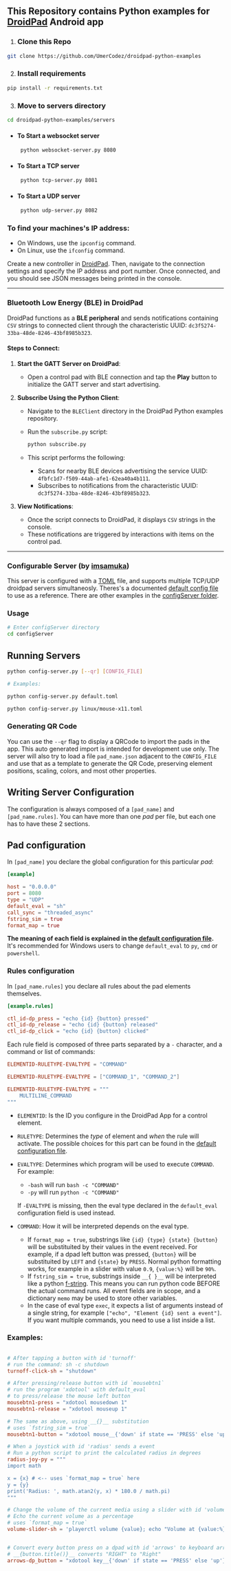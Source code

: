 ## This Repository contains Python examples for [DroidPad](https://github.com/UmerCodez/DroidPad) Android app

1. ### Clone this Repo
```bash
git clone https://github.com/UmerCodez/droidpad-python-examples
```
2. ### Install requirements
```bash
pip install -r requirements.txt
```

3. ### Move to servers directory
```bash
cd droidpad-python-examples/servers
```
-  #### To Start a websocket server
    ```bash
     python websocket-server.py 8080
    ```
-  #### To Start a TCP server
    ```bash
     python tcp-server.py 8081
    ```
-  #### To Start a UDP server
    ```bash
     python udp-server.py 8082
    ```
### To find your machines's IP address:
  - On Windows, use the `ipconfig` command.
  - On Linux, use the `ifconfig` command.


Create a new controller in [DroidPad](https://github.com/UmerCodez/DroidPad). Then, navigate to the connection settings and specify the IP address and port number. Once connected, and you should see JSON messages being printed in the console.

---

### Bluetooth Low Energy (BLE) in DroidPad

DroidPad functions as a **BLE peripheral** and sends notifications containing `CSV` strings to connected client through the characteristic UUID: `dc3f5274-33ba-48de-8246-43bf8985b323`.

#### Steps to Connect:
1. **Start the GATT Server on DroidPad**:
   - Open a control pad with BLE connection and tap the **Play** button to initialize the GATT server and start advertising.

2. **Subscribe Using the Python Client**:
   - Navigate to the `BLEClient` directory in the DroidPad Python examples repository.
   - Run the `subscribe.py` script:

     ```bash
     python subscribe.py
     ```
   - This script performs the following:
     - Scans for nearby BLE devices advertising the service UUID: `4fbfc1d7-f509-44ab-afe1-62ea40a4b111`.
     - Subscribes to notifications from the characteristic UUID: `dc3f5274-33ba-48de-8246-43bf8985b323`.

3. **View Notifications**:
   - Once the script connects to DroidPad, it displays `CSV` strings in the console.
   - These notifications are triggered by interactions with items on the control pad.


---

### Configurable Server (by [imsamuka](https://github.com/imsamuka))

This server is configured with a [TOML](https://toml.io) file, and supports multiple TCP/UDP droidpad servers simultaneosly. Theres's a documented [default config file](configServer/default.toml) to use as a reference. There are other examples in the [configServer folder](configServer/).

### Usage


```bash
# Enter configServer directory
cd configServer
```

## Running Servers

```bash
python config-server.py [--qr] [CONFIG_FILE]

# Examples:

python config-server.py default.toml

python config-server.py linux/mouse-x11.toml
```

### Generating QR Code

You can use the `--qr` flag to display a QRCode to import the pads in the app.
This auto generated import is intended for development use only. The server will
also try to load a file `pad_name.json` adjacent to the `CONFIG_FILE` and use that
as a template to generate the QR Code, preserving element positions, scaling, colors,
and most other properties.


## Writing Server Configuration

The configuration is always composed of a `[pad_name]` and `[pad_name.rules]`. You can have more than one *pad* per file, but each one has to have these 2 sections.

## Pad configuration
In `[pad_name]` you declare the global configuration for this particular *pad*:

```toml
[example]

host = "0.0.0.0"
port = 8080
type = "UDP"
default_eval = "sh"
call_sync = "threaded_async"
fstring_sim = true
format_map = true
```

**The meaning of each field is explained in the [default configuration file](configServer/default.toml).** It's recommended for Windows users to change `default_eval` to `py`, `cmd` or `powershell`.

### Rules configuration

In `[pad_name.rules]` you declare all rules about the pad elements themselves.

```toml
[example.rules]

ctl_id-dp_press = "echo {id} {button} pressed"
ctl_id-dp_release = "echo {id} {button} released"
ctl_id-dp_click = "echo {id} {button} clicked"
```

Each rule field is composed of three parts separated by a `-` character, and a command or list of commands:

```toml
ELEMENTID-RULETYPE-EVALTYPE = "COMMAND"

ELEMENTID-RULETYPE-EVALTYPE = ["COMMAND_1", "COMMAND_2"]

ELEMENTID-RULETYPE-EVALTYPE = """
    MULTILINE_COMMAND
"""
```

- `ELEMENTID`: Is the ID you configure in the DroidPad App for a control element.
- `RULETYPE`: Determines the *type* of element and *when* the rule will activate. The possible choices for this part can be found in the [default configuration file](configServer/default.toml).
- `EVALTYPE`: Determines which program will be used to execute `COMMAND`. For example:

  - `-bash` will run `bash -c "COMMAND"`
  - `-py` will run `python -c "COMMAND"`

  If `-EVALTYPE` is missing, then the eval type declared in the `default_eval` configuration field is used instead.

- `COMMAND`: How it will be interpreted depends on the eval type.
  - If `format_map = true`, substrings like `{id} {type} {state} {button}` will be substituited by their values in the event received. For example, if a dpad left button was pressed, `{button}` will be substituited by `LEFT` and `{state}` by `PRESS`. Normal python formatting works, for example in a slider with value `0.9`, `{value:%}` will be `90%`.
  - If `fstring_sim = true`, substrings inside `__{ }__` will be interpreted like a python [f-string](https://docs.python.org/3/reference/lexical_analysis.html#f-strings). This means you can run python code BEFORE the actual command runs. All event fields are in scope, and a dictionary `memo` may be used to store other variables.
  - In the case of eval type `exec`, it expects a list of arguments instead of a single string, for example `["echo", "Element {id} sent a event"]`. If you want multiple commands, you need to use a list inside a list.

### Examples:

```toml

# After tapping a button with id 'turnoff'
# run the command: sh -c shutdown
turnoff-click-sh = "shutdown"

# After pressing/release button with id `mousebtn1`
# run the program 'xdotool' with default_eval
# to press/release the mouse left button
mousebtn1-press = "xdotool mousedown 1"
mousebtn1-release = "xdotool mouseup 1"

# The same as above, using __{}__ substitution
# uses `fstring_sim = true`
mousebtn1-button = "xdotool mouse__{'down' if state == 'PRESS' else 'up'}__ 1"

# When a joystick with id 'radius' sends a event
# Run a python script to print the calculated radius in degrees
radius-joy-py = """
import math

x = {x} # <-- uses `format_map = true` here
y = {y}
print('Radius: ', math.atan2(y, x) * 180.0 / math.pi)
"""

# Change the volume of the current media using a slider with id 'volume'
# Echo the current volume as a percentage
# uses `format_map = true`
volume-slider-sh = 'playerctl volume {value}; echo "Volume at {value:%}"'


# Convert every button press on a dpad with id 'arrows' to keyboard arrows
# __{button.title()}__ converts "RIGHT" to "Right"
arrows-dp_button = "xdotool key__{'down' if state == 'PRESS' else 'up'}__ __{button.title()}__"
```
